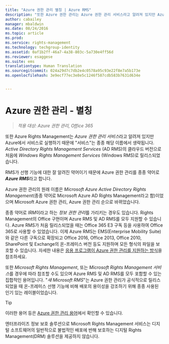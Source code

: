 ```yaml
---
title: "Azure 권한 관리 별칭 | Azure RMS"
description: "또한 Azure 권한 관리는 Azure 권한 관리 서비스라고 알려져 있지만 Azure에서 서비스로 실행하기 때문에 &quot;서비스&quot;는 종종 해당 이름에서 생략됩니다. AD RMS(Active Directory Rights Management Services)의 클라우드 버전으로, 처음에는 Windows RMS(Windows Rights Management Services)로 릴리스되었습니다."
author: cabailey
manager: mbaldwin
ms.date: 08/24/2016
ms.topic: article
ms.prod: 
ms.service: rights-management
ms.technology: techgroup-identity
ms.assetid: 0af1b2ff-46a7-4a38-803c-5a730e4ff56d
ms.reviewer: esaggese
ms.suite: ems
translationtype: Human Translation
ms.sourcegitcommit: 024a29d7c7db2e4c0578a95c93e22f8e7a5b173e
ms.openlocfilehash: 3e9ecf77ec3e8e5c1246f587cdb583b7631d634e


---
```



# Azure 권한 관리 - 별칭

>*적용 대상: Azure 권한 관리, Office 365*


또한 Azure Rights Management는 *Azure 권한 관리 서비스*라고 알려져 있지만 Azure에서 서비스로 실행하기 때문에 "서비스"는 종종 해당 이름에서 생략됩니다. *Active Directory Rights Management Services* (AD RMS)의 클라우드 버전으로 처음에 *Windows Rights Management Services* (Windows RMS)로 릴리스되었습니다.

RMS가 선행 기능에 대한 잘 알려진 약어이기 때문에 Azure 권한 관리를 종종 약어로 ***Azure RMS***라고 합니다.

Azure 권한 관리의 원래 이름은 *Microsoft Azure Active Directory Rights Management*(종종 약어로 Microsoft Azure AD Rights Management라고 함)이었으며 Microsoft Azure 권한 관리, Azure 권한 관리 순으로 바뀌었습니다.

종종 약어로 *IRM*이라고 하는 *정보 권한 관리*를 가리키는 경우도 있습니다. Rights Management의 Office 구현이며 Azure RMS 및 AD RMS를 모두 지원할 수 있습니다.  Azure RMS가 처음 릴리스되었을 때는 Office 365 E3 구독 등을 사용하여 Office 365로 사용할 수 있었습니다. 이제 Azure RMS는 EMS(Enterprise Mobility Suite)와 같은 다른 구독으로 확장되고 Office 2016, Office 2013, Office 2010, SharePoint 및 Exchange의 온-프레미스 버전 등도 지원하며 모든 형식의 파일을 보호할 수 있습니다. 자세한 내용은 [응용 프로그램이 Azure 권한 관리를 지원하는 방식](applications-support.md)을 참조하세요.

또한 *Microsoft Rights Management*, 또는 *Microsoft Rights Management 서비스*를 경우에 따라 참조할 수도 있으며 Azure RMS 및 AD RMS를 모두 포함할 수 있는 집합적인 용어입니다.  "*새 Microsoft RMS*"는 Azure 권한 관리가 공식적으로 릴리스되었을 때 온-프레미스 선행 기능에 비해 배포의 용이성을 강조하기 위해 종종 사용된 인기 있는 레이블이었습니다.

> [!TIP]
> 이러한 용어 등은 [Azure 권한 관리 용어](../get-started/terminology.md)에서 확인할 수 있습니다.

엔터프라이즈 정보 보호 솔루션으로 Microsoft Rights Management 서비스는 디지털 소프트웨어의 일반적으로 불법적인 배포에 반해 보호하는 디지털 Rights Management(DRM) 솔루션을 제공하지 않습니다. 




<!--HONumber=Aug16_HO4-->


